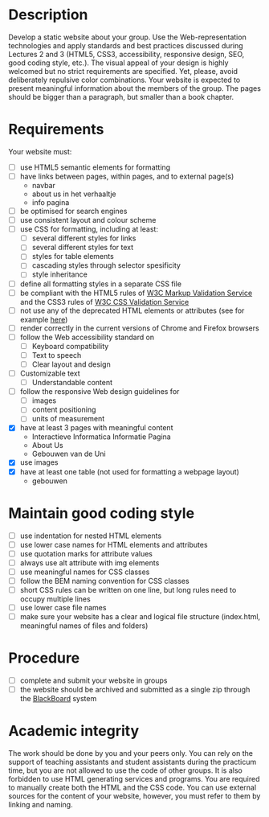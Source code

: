 # Description
Develop a static website about your group. Use the Web-representation technologies and apply standards and best practices
discussed during Lectures 2 and 3 (HTML5, CSS3, accessibility, responsive design, SEO, good coding style, etc.). The visual
appeal of your design is highly welcomed but no strict requirements are specified. Yet, please, avoid deliberately repulsive
color combinations. Your website  is expected to present meaningful information about the members of the group. The pages
should be bigger than a paragraph, but smaller than a book chapter.

# Requirements
Your website must:

- [ ] use HTML5 semantic elements for formatting
- [ ] have links between pages, within pages, and to external page(s)
  - navbar
  - about us in het verhaaltje
  - info pagina
- [ ] be optimised for search engines
- [ ] use consistent layout and colour scheme
- [ ] use CSS for formatting, including at least:
  - [ ] several different styles for links
  - [ ] several different styles for text
  - [ ] styles for table elements
  - [ ] cascading styles through selector spesificity
  - [ ] style inheritance
- [ ] define all formatting styles in a separate CSS file
- [ ] be compliant with the HTML5 rules of [W3C Markup Validation Service](https://validator.w3.org) and the CSS3 rules of
    [W3C CSS Validation Service](https://jigsaw.w3.org/css-validator)
- [ ] not use any of the deprecated HTML elements or attributes (see for example [here](https://www.w3schools.com/tags/))
- [ ] render correctly in the current versions of Chrome and Firefox browsers
- [ ] follow the Web accessibility standard on
  - [ ] Keyboard compatibility
  - [ ] Text to speech
  - [ ] Clear layout and design
- [ ] Customizable text
  - [ ] Understandable content
- [ ] follow the responsive Web design guidelines for
  - [ ] images
  - [ ] content positioning
  - [ ] units of measurement
- [X] have at least 3 pages with meaningful content
  - Interactieve Informatica Informatie Pagina
  - About Us
  - Gebouwen van de Uni
- [X] use images
- [X] have at least one table (not used for formatting a webpage layout)
  - gebouwen

# Maintain good coding style
- [ ] use indentation for nested HTML elements
- [ ] use lower case names for HTML elements and attributes
- [ ] use quotation marks for attribute values
- [ ] always use alt attribute with img elements
- [ ] use meaningful names for CSS classes
- [ ] follow the BEM naming convention for CSS classes
- [ ] short CSS rules can be written on one line, but long rules need to occupy multiple lines
- [ ] use lower case file names
- [ ] make sure your website has a clear and logical file structure (index.html, meaningful names of files and folders)

# Procedure
- [ ] complete and submit your website in groups
- [ ] the website should be archived and submitted as a single zip through the
  [BlackBoard](https://uu.blackboard.com/webapps/portal/frameset.jsp) system

# Academic integrity
The work should be done by you and your peers only. You can rely on the support of teaching assistants and student assistants
during the practicum time, but you are not allowed to use the code of other groups. It is also forbidden to use HTML generating
services and programs. You are required to manually create both the HTML and the CSS code. You can use external sources for the
content of your website, however, you must refer to them by linking and naming.

